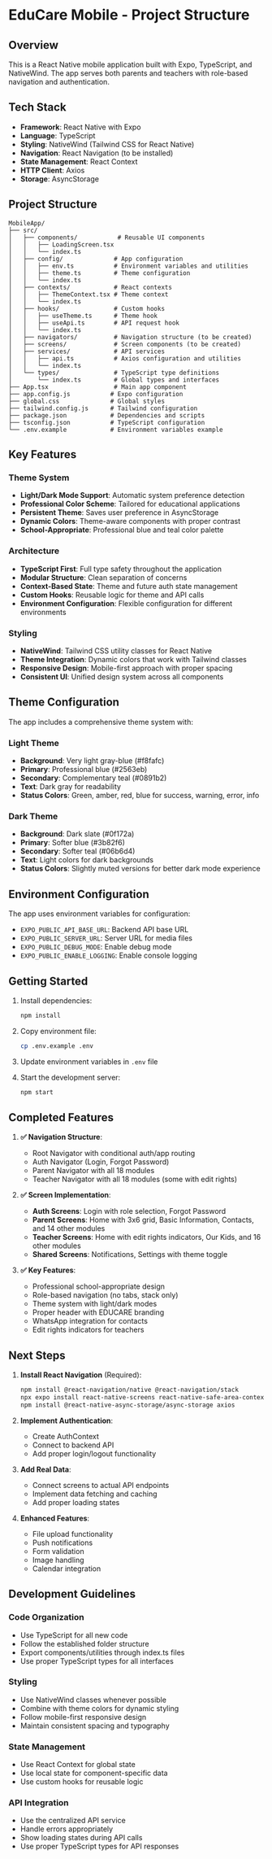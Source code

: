 # EduCare Mobile - Project Structure

## Overview

This is a React Native mobile application built with Expo, TypeScript, and NativeWind. The app serves both parents and teachers with role-based navigation and authentication.

## Tech Stack

- **Framework**: React Native with Expo
- **Language**: TypeScript
- **Styling**: NativeWind (Tailwind CSS for React Native)
- **Navigation**: React Navigation (to be installed)
- **State Management**: React Context
- **HTTP Client**: Axios
- **Storage**: AsyncStorage

## Project Structure

```
MobileApp/
├── src/
│   ├── components/           # Reusable UI components
│   │   ├── LoadingScreen.tsx
│   │   └── index.ts
│   ├── config/              # App configuration
│   │   ├── env.ts           # Environment variables and utilities
│   │   ├── theme.ts         # Theme configuration
│   │   └── index.ts
│   ├── contexts/            # React contexts
│   │   ├── ThemeContext.tsx # Theme context
│   │   └── index.ts
│   ├── hooks/               # Custom hooks
│   │   ├── useTheme.ts      # Theme hook
│   │   ├── useApi.ts        # API request hook
│   │   └── index.ts
│   ├── navigators/          # Navigation structure (to be created)
│   ├── screens/             # Screen components (to be created)
│   ├── services/            # API services
│   │   ├── api.ts           # Axios configuration and utilities
│   │   └── index.ts
│   └── types/               # TypeScript type definitions
│       └── index.ts         # Global types and interfaces
├── App.tsx                  # Main app component
├── app.config.js           # Expo configuration
├── global.css              # Global styles
├── tailwind.config.js      # Tailwind configuration
├── package.json            # Dependencies and scripts
├── tsconfig.json           # TypeScript configuration
└── .env.example            # Environment variables example
```

## Key Features

### Theme System

- **Light/Dark Mode Support**: Automatic system preference detection
- **Professional Color Scheme**: Tailored for educational applications
- **Persistent Theme**: Saves user preference in AsyncStorage
- **Dynamic Colors**: Theme-aware components with proper contrast
- **School-Appropriate**: Professional blue and teal color palette

### Architecture

- **TypeScript First**: Full type safety throughout the application
- **Modular Structure**: Clean separation of concerns
- **Context-Based State**: Theme and future auth state management
- **Custom Hooks**: Reusable logic for theme and API calls
- **Environment Configuration**: Flexible configuration for different environments

### Styling

- **NativeWind**: Tailwind CSS utility classes for React Native
- **Theme Integration**: Dynamic colors that work with Tailwind classes
- **Responsive Design**: Mobile-first approach with proper spacing
- **Consistent UI**: Unified design system across all components

## Theme Configuration

The app includes a comprehensive theme system with:

### Light Theme

- **Background**: Very light gray-blue (#f8fafc)
- **Primary**: Professional blue (#2563eb)
- **Secondary**: Complementary teal (#0891b2)
- **Text**: Dark gray for readability
- **Status Colors**: Green, amber, red, blue for success, warning, error, info

### Dark Theme

- **Background**: Dark slate (#0f172a)
- **Primary**: Softer blue (#3b82f6)
- **Secondary**: Softer teal (#06b6d4)
- **Text**: Light colors for dark backgrounds
- **Status Colors**: Slightly muted versions for better dark mode experience

## Environment Configuration

The app uses environment variables for configuration:

- `EXPO_PUBLIC_API_BASE_URL`: Backend API base URL
- `EXPO_PUBLIC_SERVER_URL`: Server URL for media files
- `EXPO_PUBLIC_DEBUG_MODE`: Enable debug mode
- `EXPO_PUBLIC_ENABLE_LOGGING`: Enable console logging

## Getting Started

1. Install dependencies:

   ```bash
   npm install
   ```

2. Copy environment file:

   ```bash
   cp .env.example .env
   ```

3. Update environment variables in `.env` file

4. Start the development server:
   ```bash
   npm start
   ```

## Completed Features

1. **✅ Navigation Structure**:
   - Root Navigator with conditional auth/app routing
   - Auth Navigator (Login, Forgot Password)
   - Parent Navigator with all 18 modules
   - Teacher Navigator with all 18 modules (some with edit rights)

2. **✅ Screen Implementation**:
   - **Auth Screens**: Login with role selection, Forgot Password
   - **Parent Screens**: Home with 3x6 grid, Basic Information, Contacts, and 14 other modules
   - **Teacher Screens**: Home with edit rights indicators, Our Kids, and 16 other modules
   - **Shared Screens**: Notifications, Settings with theme toggle

3. **✅ Key Features**:
   - Professional school-appropriate design
   - Role-based navigation (no tabs, stack only)
   - Theme system with light/dark modes
   - Proper header with EDUCARE branding
   - WhatsApp integration for contacts
   - Edit rights indicators for teachers

## Next Steps

1. **Install React Navigation** (Required):

   ```bash
   npm install @react-navigation/native @react-navigation/stack
   npx expo install react-native-screens react-native-safe-area-context react-native-gesture-handler
   npm install @react-native-async-storage/async-storage axios
   ```

2. **Implement Authentication**:
   - Create AuthContext
   - Connect to backend API
   - Add proper login/logout functionality

3. **Add Real Data**:
   - Connect screens to actual API endpoints
   - Implement data fetching and caching
   - Add proper loading states

4. **Enhanced Features**:
   - File upload functionality
   - Push notifications
   - Form validation
   - Image handling
   - Calendar integration

## Development Guidelines

### Code Organization

- Use TypeScript for all new code
- Follow the established folder structure
- Export components/utilities through index.ts files
- Use proper TypeScript types for all interfaces

### Styling

- Use NativeWind classes whenever possible
- Combine with theme colors for dynamic styling
- Follow mobile-first responsive design
- Maintain consistent spacing and typography

### State Management

- Use React Context for global state
- Use local state for component-specific data
- Use custom hooks for reusable logic

### API Integration

- Use the centralized API service
- Handle errors appropriately
- Show loading states during API calls
- Use proper TypeScript types for API responses
